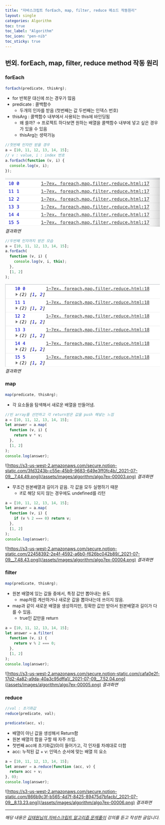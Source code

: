 ```yaml
---
title: "자바스크립트 forEach, map, filter, reduce 메소드 작동원리"
layout: single
categories: Algorithm
toc: true
toc_label: "Algorithm"
toc_icon: "pen-nib"
toc_sticky: true
---
```


## 번외. forEach, map, filter, reduce method 작동 원리

### forEach

```jsx
forEach(predicate, thisArg);
```

- for 반복문 대신에 쓰는 경우가 많음
- predicate : 콜백함수
  - 두개의 인자를 받음 (첫번째는 값 두번째는 인덱스 번호)
- thisArg : 콜백함수 내부에서 사용되는 this에 바인딩됨
  - 왜 쓸까? → 프로젝트 하다보면 원하는 배열을 콜백함수 내부에 넣고 싶은 경우가 있을 수 있음
  - thisArg는 생략가능

```jsx
//첫번째 인자만 받을 경우
a = [10, 11, 12, 13, 14, 15];
// v : value, i : index 번호
a.forEach(function (v, i) {
  console.log(v, i);
});
```

![algo7ex-00001.png](/assets/images/algorithm/algo7ex-00001.png)
_결과화면_

```jsx
//두번째 인자까지 받은 모습
a = [10, 11, 12, 13, 14, 15];
a.forEach(
  function (v, i) {
    console.log(v, i, this);
  },
  [1, 2]
);
```

![2](/assets/images/algorithm/algo7ex-00002.png)
_결과화면_

### map

```jsx
map(predicate, thisArg);
```

- 각 요소들을 탐색해서 새로운 배열을 만들어냄.

```jsx
//빈 array를 선언하고 각 return받은 값을 push 해넣는 느낌
a = [10, 11, 12, 13, 14, 15];
let answer = a.map(
  function (v, i) {
    return v * v;
  },
  [1, 2]
);
console.log(answer);
```

![https://s3-us-west-2.amazonaws.com/secure.notion-static.com/3fd3243b-c55e-45b9-9683-649e3ff0fc4b/_2021-07-09__7.44.49.png](/assets/images/algorithm/algo7ex-00003.png)
_결과화면_

- 무조건 원본배열과 길이가 같음. 각 값을 모두 실행하기 때문
  - if로 해당 되지 않는 경우에도 undefined를 리턴

```jsx
a = [10, 11, 12, 13, 14, 15];
let answer = a.map(
  function (v, i) {
    if (v % 2 === 0) return v;
  },
  [1, 2]
);
console.log(answer);
```

![https://s3-us-west-2.amazonaws.com/secure.notion-static.com/22458392-2e4f-4592-a6b0-f626bc042b89/_2021-07-09__7.48.43.png](/assets/images/algorithm/algo7ex-00004.png)
_결과화면_

### filter

```jsx
map(predicate, thisArg);
```

- 원본 배열에 있는 값들 중에서, 특정 값만 뽑아내는 용도
  - map처럼 계산하거나 새로운 값을 뽑아내는데 쓰이지 않음.
- map과 같이 새로운 배열을 생성하지만, 정확한 값만 받아서 원본배열과 길이가 다를 수 있음.
  - true인 값만을 return

```jsx
a = [10, 11, 12, 13, 14, 15];
let answer = a.filter(
  function (v, i) {
    return v % 2 === 0;
  },
  [1, 2]
);
console.log(answer);
```

![https://s3-us-west-2.amazonaws.com/secure.notion-static.com/cafa0e2f-17d2-4a82-a9da-40a3c95dffa1/_2021-07-09__7.52.04.png](/assets/images/algorithm/algo7ex-00005.png)
_결과화면_

### reduce

```jsx
//val : 초기화값
reduce(predicate, val);
```

```jsx
predicate(acc, v);
```

- 배열이 아닌 값을 생성해서 Return함
- 원본 배열의 합을 구할 때 자주 쓰임.
- 첫번째 acc에 초기화값(0)이 들어가고, 각 인자를 차례대로 더함
- acc: 누적된 값 + v: 인덱스 순서에 맞는 배열 의 요소

```jsx
a = [10, 11, 12, 13, 14, 15];
let answer = a.reduce(function (acc, v) {
  return acc + v;
}, 0);
console.log(answer);
```

![https://s3-us-west-2.amazonaws.com/secure.notion-static.com/866b9c3f-b565-4d7f-8425-89475d7bfacb/_2021-07-09__8.13.23.png](/assets/images/algorithm/algo7ex-00006.png)
_결과화면_

---

_해당 내용은 [김태원님의 자바스크립트 알고리즘 문제풀이](https://www.inflearn.com/course/%EC%9E%90%EB%B0%94%EC%8A%A4%ED%81%AC%EB%A6%BD%ED%8A%B8-%EC%95%8C%EA%B3%A0%EB%A6%AC%EC%A6%98-%EB%AC%B8%EC%A0%9C%ED%92%80%EC%9D%B4/dashboard) 강의를 듣고 작성한 글입니다._
